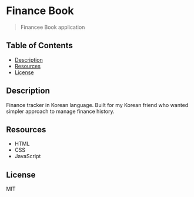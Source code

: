 # **Finance Book**
> Financee Book application

## Table of Contents
- [ Description ](#desc)
- [ Resources ](#resources)
- [ License ](#license)

<a name="desc"></a>
## Description
Finance tracker in Korean language. Built for my Korean friend who wanted simpler approach to manage finance history.

<a name="resources"></a>
## Resources
- HTML
- CSS 
- JavaScript

<a name="license"></a>
## License

MIT

